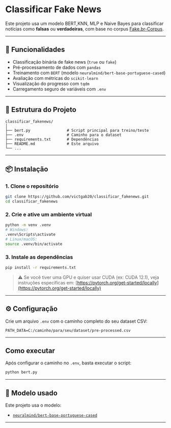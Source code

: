 # Classificar Fake News

Este projeto usa um modelo BERT,KNN, MLP e Naive Bayes para classificar notícias como **falsas** ou **verdadeiras**, com base no corpus [Fake.br-Corpus](https://github.com/roneysco/Fake.br-Corpus).

---

## 🚀 Funcionalidades

- Classificação binária de fake news (`true` ou `fake`)
- Pré-processamento de dados com `pandas`
- Treinamento com `BERT` (modelo `neuralmind/bert-base-portuguese-cased`)
- Avaliação com métricas do `scikit-learn`
- Visualização do progresso com `tqdm`
- Carregamento seguro de variáveis com `.env`

---

## 📂 Estrutura do Projeto

```
classificar_fakenews/
│
├── bert.py                # Script principal para treino/teste
├── .env                   # Caminho para o dataset
├── requirements.txt       # Dependências
├── README.md              # Este arquivo
└── ...
```

---

## 📦 Instalação

### 1. Clone o repositório

```bash
git clone https://github.com/victgab20/classificar_fakenews.git
cd classificar_fakenews
```

### 2. Crie e ative um ambiente virtual

```bash
python -m venv .venv
# Windows:
.venv\Scripts\activate
# Linux/macOS:
source .venv/bin/activate
```

### 3. Instale as dependências

```bash
pip install -r requirements.txt
```

> ⚠️ Se você tiver uma GPU e quiser usar CUDA (ex: CUDA 12.1), veja instruções específicas em: [https://pytorch.org/get-started/locally](https://pytorch.org/get-started/locally)

---

## ⚙️ Configuração

Crie um arquivo `.env` com o caminho completo do seu dataset CSV:

```
PATH_DATA=C:/caminho/para/seu/dataset/pre-processed.csv
```

---

## Como executar

Após configurar o caminho no `.env`, basta executar o script:

```bash
python bert.py
```

---

## 🧠 Modelo usado

Este projeto usa o modelo:

- [`neuralmind/bert-base-portuguese-cased`](https://huggingface.co/neuralmind/bert-base-portuguese-cased)

---
